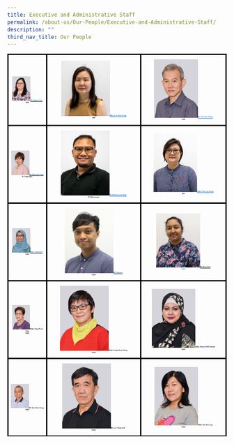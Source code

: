 ```yaml
---
title: Executive and Administrative Staff
permalink: /about-us/Our-People/Executive-and-Administrative-Staff/
description: ""
third_nav_title: Our People
---
```

<style type="text/css">
 .tg  {border-collapse:collapse;border-spacing:0;}
 .tg td{border-color:black;border-style:solid;border-   width:1px;font-family:Arial, sans-serif;font-size:4px;
  overflow:hidden;padding:10px 5px;word-break:normal;}
.tg th{border-color:black;border-style:solid;border-width:1px;font-family:Arial, sans-serif;font-size:12px;
  font-weight:normal;overflow:hidden;padding:10px 5px;word-break:normal;}
.tg .tg-f4yw{background-color:#FFF;text-align:center;vertical-align:middle}
.tg .tg-vgmr{background-color:#;text-align:center;vertical-align:middle}
</style>
<table class="tg">
<thead>
			<td colspan="2" class="tg-vgmr"><img style="width:55%" src="/images/About%20Us/Our%20People/Executive%20and%20Admin%20Staff/S1.jpg"><span style="font-weight:bold"><span style="font-weight:bold"><a rel="noopener noreferrer" target="_blank" href="mailto:yeo_hwee_koon@moe.edu.sg"><span style="text-decoration;color:#1E73BE;background-color:transparent">Ms Valarie Yeo</span></a><br>AM
		 <td colspan="2" class="tg-vgmr"><img style="width:55%" src="/images/About%20Us/Our%20People/Executive%20and%20Admin%20Staff/S2.jpg"><span style="font-weight:bold"><a rel="noopener noreferrer" target="_blank" href="mailto:_ee\_seet\_fong@moe.edu.sg_"><span style="text-decoration:underline;color:#1E73BE;background-color:transparent">Mdm Lee Seet Fong</span></a><br>AM
		<td colspan="2" class="tg-vgmr"><img style="width:55%" src="/images/About%20Us/Our%20People/Executive%20and%20Admin%20Staff/S3.jpg"><span style="font-weight:bold"><a rel="noopener noreferrer" target="_blank" href="mailto:tan_chin_hong@moe.edu.sg"><span style="text-decoration:underline;color:#1E73BE;background-color:transparent">Mr Tan Chin Hong</span></a><br>OM
			<tr>
				<td colspan="2" class="tg-vgmr"><img style="width:55%" src="/images/About%20Us/Our%20People/Executive%20and%20Admin%20Staff/S4.jpg"><span style="font-weight:bold"><span style="font-weight:bold"><a rel="noopener noreferrer" target="_blank" href="mailto:woon_ai_ling@moe.edu.sg"><span style="text-decoration;color:#1E73BE;background-color:transparent">Ms Woon Ai Ling</span></a><br>ICT Manager
		 <td colspan="2" class="tg-vgmr"><img style="width:55%" src="/images/About%20Us/Our%20People/Executive%20and%20Admin%20Staff/S5.jpg"><span style="font-weight:bold"><a rel="noopener noreferrer" target="_blank" href="mailto:muhammad_hafiz_mohamed_yasim@moe.edu.sg"><span style="text-decoration:underline;color:#1E73BE;background-color:transparent">Mr Muhammad Hafiz</span></a><br>ICT Associate
		<td colspan="2" class="tg-vgmr"><img style="width:55%" src="/images/About%20Us/Our%20People/Executive%20and%20Admin%20Staff/Poh.jpg"><span style="font-weight:bold"><a rel="noopener noreferrer" target="_blank" href="mailto:poh_lay_hong_a@moe.edu.sg_"><span style="text-decoration:underline;color:#1E73BE;background-color:transparent">Mdm Poh Lay Hong</span></a><br>AE
			<tr>
				<td colspan="2" class="tg-vgmr"><img style="width:55%" src="/images/About%20Us/Our%20People/Executive%20and%20Admin%20Staff/S7.jpg"><span style="font-weight:bold"><span style="font-weight:bold"><a rel="noopener noreferrer" target="_blank" href="mailto:subaidah_syed_ahmad@moe.edu.sg"><span style="text-decoration;color:#1E73BE;background-color:transparent">Mdm Subaidah </span></a><br>CSO
					<td colspan="2" class="tg-vgmr"><img style="width:55%" src="/images/About%20Us/Our%20People/Executive%20and%20Admin%20Staff/S8.png"><span style="font-weight:bold"><span style="font-weight:bold"><a rel="noopener noreferrer" target="_blank" href="mailto:subaidah_syed_ahmad@moe.edu.sg"><span style="text-decoration;color:#1E73BE;background-color:transparent">Mr Hazwan</span></a><br>CSO
		 <td colspan="2" class="tg-vgmr"><img style="width:55%" src="/images/Niroshini.jpg"><a rel="noopener noreferrer" target="_blank" href="mailto:niroshini_srikumar@moe.edu.sg"><span style="font-weight:bold"><span style="font-weight:bold">Ms Niroshini</a><br>CSO
					<tr>
				<td colspan="2" class="tg-vgmr"><img style="width:55%" src="/images/About%20Us/Our%20People/Executive%20and%20Admin%20Staff/S9.jpg"><span style="font-weight:bold">Mdm Ong Peck Eng<br>OSO
		 <td colspan="2" class="tg-vgmr"><img style="width:55%" src="/images/About%20Us/Our%20People/Executive%20and%20Admin%20Staff/S10.jpg"><span style="font-weight:bold">Mdm Tong Chew Yong<br>OSO
		<td colspan="2" class="tg-vgmr"><img style="width:55%" src="/images/About%20Us/Our%20People/Executive%20and%20Admin%20Staff/S11.jpg"><span style="font-weight:bold">Mdm Hasina D/O Sultan<br>OSO
			<tr>
				<tr>
				<td colspan="2" class="tg-vgmr"><img style="width:55%" src="/images/About%20Us/Our%20People/Executive%20and%20Admin%20Staff/S12.jpg"><span style="font-weight:bold">Mr Tan Chin Seng<br>OSO
		 <td colspan="2" class="tg-vgmr"><img style="width:55%" src="/images/About%20Us/Our%20People/Executive%20and%20Admin%20Staff/S13.jpg"><span style="font-weight:bold">Mr Lee Thian Soh<br>OSO
		<td colspan="2" class="tg-vgmr"><img style="width:55%" src="/images/About%20Us/Our%20People/Executive%20and%20Admin%20Staff/S14.jpg"><span style="font-weight:bold">Mdm Tan Ai Leng<br>OSO
			<tr>